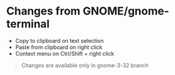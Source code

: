 # Changes from GNOME/gnome-terminal

- Copy to clipboard on text selection
- Paste from clipboard on right click
- Context menu on Ctrl/Shift + right click

>
> Changes are available only in gnome-3-32 branch
>
